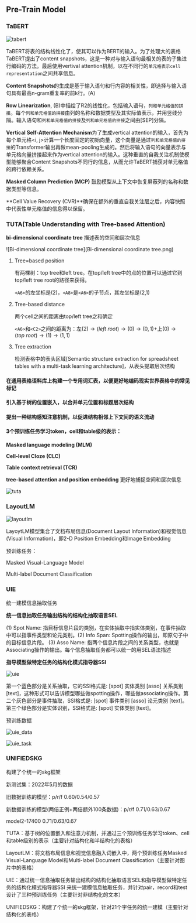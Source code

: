 ## Pre-Train Model

### TaBERT

![tabert](tabert.png)

TaBERT将表的结构线性化了，使其可以作为BERT的输入。为了处理大的表格TaBERT提出了content snapshots，这是一种对与输入语句最相关的表的子集进行编码的方法。最后使用vertival attention机制，以在不同行的`单元格表示cell representation`之间共享信息。

**Content Snapshots**的生成是基于输入语句和行内容的相关性，即选择与输入语句具有最高n-gram重复率的前k行。(A)

**Row Linearization**, (B)中描绘了R2的线性化，包括输入语句，`列和单元格值的拼接`。每个`列和单元格值的拼接`由列的名称和数据类型及其实际值表示，并用竖线分隔。输入语句和`列和单元格值的拼接`及`列和单元格值的拼接`之间由[SEP]分隔。

**Vertical Self-Attention Mechanism**为了生成vertical attention的输入，首先为每个单元格<i, j>计算一个长度固定的初始向量，这个向量是通过`列和单元格值的拼接`的Transformer输出再做mean-pooling生成的。然后将输入语句的向量表示与单元格向量拼接起来作为vertical attention的输入。这种垂直的自我关注机制使模型能够聚合Content Snapshots不同行的信息，从而允许TaBERT捕获对单元格值的跨行依赖关系。

**Masked Column Prediction (MCP)** 鼓励模型从上下文中恢复屏蔽列的名称和数据类型等信息。

**Cell Value Recovery (CVR)**确保在额外的垂直自我关注层之后，内容快照中代表性单元格值的信息得以保留。

### TUTA(Table Understanding with Tree-based Attention)

**bi-dimensional coordinate tree** 描述表的空间和层次信息

![Bi-dimensional coordinate tree](Bi-dimensional coordinate tree.png)

1. Tree=based position

   有两棵树：top tree和left tree。在top/left tree中的点的位置可以通过它到top/left tree root的路径来获得。

   `<A6>`的左坐标是(2)，`<A8>`是`<A6>`的子节点，其左坐标是(2,1)

2. Tree-based distance

   两个cell之间的距离由top/left tree之和确定

   `<A6>`和`<C2>`之间的距离为：左$(2)\rightarrow(left\ root)\rightarrow(0)\rightarrow(0,1)$+上$(0)\rightarrow(top\ root)\rightarrow(1)\rightarrow(1,1)$

3. Tree extraction

   检测表格中的表头区域[Semantic
   structure extraction for spreadsheet tables with a multi-task learning architecture]，从表头提取层次结构

#### 在通用表格语料库上构建一个专用词汇表，以便更好地编码现实世界表格中的常见标记

#### 引入基于树的位置嵌入，以合并单元位置和标题层次结构

#### 提出一种结构感知注意机制，以促进结构相邻上下文间的语义流动

#### 3个预训练任务学习token，cell和table级的表示：

**Masked language modeling (MLM)** 

**Cell-level Cloze (CLC)** 

**Table context retrieval (TCR)** 

**tree-based attention and position embedding** 更好地捕捉空间和层次信息

![tuta](tuta.png)

### LayoutLM

![layoutlm](layoutlm.png)

LayoytLM模型集合了文档布局信息(Document Layout Information)和视觉信息(Visual Information)，即2-D Position Embedding和Image Embedding

预训练任务：

Masked Visual-Language Model

Multi-label Document Classification

### UIE

统一建模信息抽取任务

**统一信息抽取任务输出结构的结构化抽取语言SEL**

(1) Spot Name: 指目标信息片段的类别，在实体抽取中指实体类别，在事件抽取中可以指事件类型和论元类别。(2) Info Span: Spotting操作的输出，即原句子中的目标信息片段。 (3) Asso Name: 指两个信息片段之间的关系类型，也就是Associating操作的输出。每个信息抽取任务都可以统一的用SEL语法描述

**指导模型做特定任务的结构化模式指导器SSI**

![uie](uie.png)

第一个蓝色部分是关系抽取，它的SSI格式是: [spot] 实体类别 [asso] 关系类别 [text]，这种形式可以告诉模型哪些做spotting操作，哪些做associating操作。第二个灰色部分是事件抽取，SSI格式是: [spot] 事件类别 [asso] 论元类别 [text]。第三个绿色部分是实体识别，SSI格式是: [spot] 实体类别 [text]。

预训练数据

![uie_data](uie_data.png)

![uie_task](uie_task.png)

### UNIFIEDSKG

构建了个统一的skg框架





新测试集：2022年5月的数据

旧数据训练的模型：p/r/f 0.60/0.54/0.57

新数据训练的模型(两倍正例+两倍额外100条数据)：p/r/f 0.71/0.63/0.67

model2-17400 0.71/0.63/0.67





TUTA：基于树的位置嵌入和注意力机制，并通过三个预训练任务学习token、cell和table级别的表示（主要针对结构化和半结构化的表格）

LayoutLM：将文档布局信息和视觉信息融入词嵌入中，两个预训练任务Masked Visual-Language Model和Multi-label Document Classification（主要针对图片中的表格）

UIE：通过统一信息抽取任务输出结构的结构化抽取语言SEL和指导模型做特定任务的结构化模式指导器SSI 来统一建模信息抽取任务，并针对pair，record和test设计了三种预训练任务（主要针对非结构化的文本）

UNIFIEDSKG：构建了个统一的skg框架，针对21个字任务的统一建模（主要针对结构化的表格）


